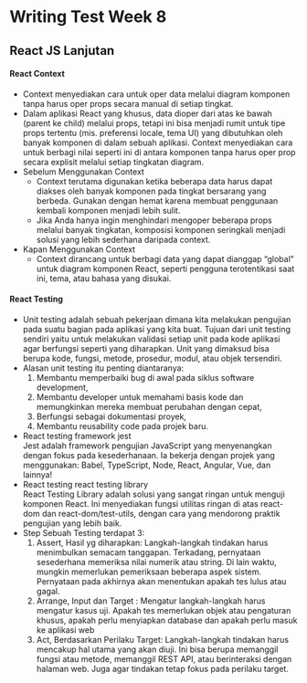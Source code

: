 # **Writing Test Week 8**
## **React JS Lanjutan**
#### **React Context**
- Context menyediakan cara untuk oper data melalui diagram komponen tanpa harus oper props secara manual di setiap tingkat.
- Dalam aplikasi React yang khusus, data dioper dari atas ke bawah (parent ke child) melalui props, tetapi ini bisa menjadi rumit untuk tipe props tertentu (mis. preferensi locale, tema UI) yang dibutuhkan oleh banyak komponen di dalam sebuah aplikasi. Context menyediakan cara untuk berbagi nilai seperti ini di antara komponen tanpa harus oper prop secara explisit melalui setiap tingkatan diagram.
- Sebelum Menggunakan Context
  - Context terutama digunakan ketika beberapa data harus dapat diakses oleh banyak komponen pada tingkat bersarang yang berbeda. Gunakan dengan hemat karena membuat penggunaan kembali komponen menjadi lebih sulit.
  - Jika Anda hanya ingin menghindari mengoper beberapa props melalui banyak tingkatan, komposisi komponen seringkali menjadi solusi yang lebih sederhana daripada context.
- Kapan Menggunakan Context
  - Context dirancang untuk berbagi data yang dapat dianggap “global” untuk diagram komponen React, seperti pengguna terotentikasi saat ini, tema, atau bahasa yang disukai.
#### **React Testing**
- Unit testing adalah sebuah pekerjaan dimana kita melakukan pengujian pada suatu bagian pada aplikasi yang kita buat. Tujuan dari unit testing sendiri yaitu untuk melakukan validasi setiap unit pada kode aplikasi agar berfungsi seperti yang diharapkan. Unit yang dimaksud bisa berupa kode, fungsi, metode, prosedur, modul, atau objek tersendiri. 
- Alasan unit testing itu penting diantaranya:
  1. Membantu memperbaiki bug di awal pada siklus software development,
  2. Membantu developer untuk memahami basis kode dan memungkinkan mereka membuat perubahan dengan cepat,
  3. Berfungsi sebagai dokumentasi proyek,
  4. Membantu reusability code pada projek baru.
- React testing framework jest </br>
Jest adalah framework pengujian JavaScript yang menyenangkan dengan fokus pada kesederhanaan. Ia bekerja dengan projek yang menggunakan: Babel, TypeScript, Node, React, Angular, Vue, dan lainnya!
- React testing react testing library </br>
React Testing Library adalah solusi yang sangat ringan untuk menguji komponen React. Ini menyediakan fungsi utilitas ringan di atas react-dom dan react-dom/test-utils, dengan cara yang mendorong praktik pengujian yang lebih baik.
- Step Sebuah Testing terdapat 3:
  1. Assert, Hasil yg diharapkan: Langkah-langkah tindakan harus menimbulkan semacam tanggapan. Terkadang, pernyataan sesederhana memeriksa nilai numerik atau string. Di lain waktu, mungkin memerlukan pemeriksaan beberapa aspek sistem. Pernyataan pada akhirnya akan menentukan apakah tes lulus atau gagal.
  2. Arrange, Input dan Target : Mengatur langkah-langkah harus mengatur kasus uji. Apakah tes memerlukan objek atau pengaturan khusus, apakah perlu menyiapkan database dan apakah perlu masuk ke aplikasi web
  3. Act, Berdasarkan Perilaku Target: Langkah-langkah tindakan harus mencakup hal utama yang akan diuji. Ini bisa berupa memanggil fungsi atau metode, memanggil REST API, atau berinteraksi dengan halaman web. Juga agar tindakan tetap fokus pada perilaku target.

